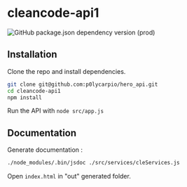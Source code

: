 # cleancode-api1
![GitHub package.json dependency version (prod)](https://img.shields.io/github/package-json/dependency-version/p0lycarpio/cleancode-api1/express)

## Installation
Clone the repo and install dependencies.

```bash
git clone git@github.com:p0lycarpio/hero_api.git
cd cleancode-api1
npm install
```

Run the API with `node src/app.js`

## Documentation

Generate documentation :

```bash
./node_modules/.bin/jsdoc ./src/services/cleServices.js
```

Open `index.html` in "out" generated folder.